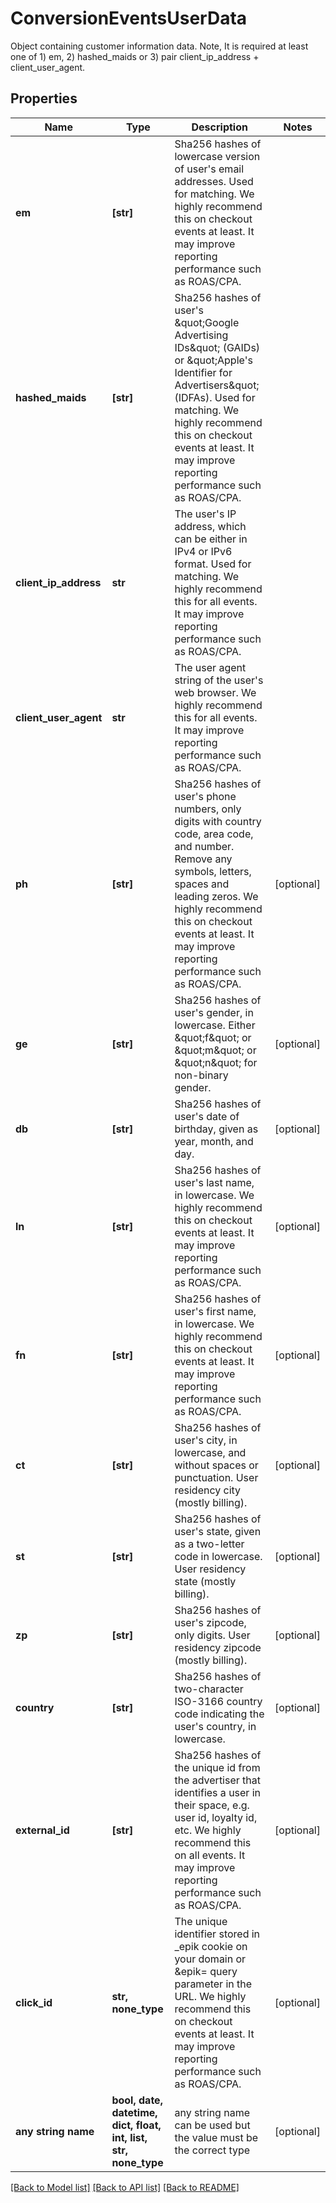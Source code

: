 # ConversionEventsUserData

Object containing customer information data. Note, It is required at least one of 1) em, 2) hashed_maids or 3) pair client_ip_address + client_user_agent.

## Properties
Name | Type | Description | Notes
------------ | ------------- | ------------- | -------------
**em** | **[str]** | Sha256 hashes of lowercase version of user&#39;s email addresses. Used for matching. We highly recommend this on checkout events at least. It may improve reporting performance such as ROAS/CPA. | 
**hashed_maids** | **[str]** | Sha256 hashes of user&#39;s \&quot;Google Advertising IDs\&quot; (GAIDs) or \&quot;Apple&#39;s Identifier for Advertisers\&quot; (IDFAs). Used for matching. We highly recommend this on checkout events at least. It may improve reporting performance such as ROAS/CPA. | 
**client_ip_address** | **str** | The user&#39;s IP address, which can be either in IPv4 or IPv6 format. Used for matching. We highly recommend this for all events. It may improve reporting performance such as ROAS/CPA. | 
**client_user_agent** | **str** | The user agent string of the user&#39;s web browser. We highly recommend this for all events. It may improve reporting performance such as ROAS/CPA. | 
**ph** | **[str]** | Sha256 hashes of user&#39;s phone numbers, only digits with country code, area code, and number. Remove any symbols, letters, spaces and leading zeros. We highly recommend this on checkout events at least. It may improve reporting performance such as ROAS/CPA. | [optional] 
**ge** | **[str]** | Sha256 hashes of user&#39;s gender, in lowercase. Either \&quot;f\&quot; or \&quot;m\&quot; or \&quot;n\&quot; for non-binary gender. | [optional] 
**db** | **[str]** | Sha256 hashes of user&#39;s date of birthday, given as year, month, and day. | [optional] 
**ln** | **[str]** | Sha256 hashes of user&#39;s last name, in lowercase. We highly recommend this on checkout events at least. It may improve reporting performance such as ROAS/CPA. | [optional] 
**fn** | **[str]** | Sha256 hashes of user&#39;s first name, in lowercase. We highly recommend this on checkout events at least. It may improve reporting performance such as ROAS/CPA. | [optional] 
**ct** | **[str]** | Sha256 hashes of user&#39;s city, in lowercase, and without spaces or punctuation. User residency city (mostly billing). | [optional] 
**st** | **[str]** | Sha256 hashes of user&#39;s state, given as a two-letter code in lowercase. User residency state (mostly billing). | [optional] 
**zp** | **[str]** | Sha256 hashes of user&#39;s zipcode, only digits. User residency zipcode (mostly billing). | [optional] 
**country** | **[str]** | Sha256 hashes of two-character ISO-3166 country code indicating the user&#39;s country, in lowercase. | [optional] 
**external_id** | **[str]** | Sha256 hashes of the unique id from the advertiser that identifies a user in their space, e.g. user id, loyalty id, etc. We highly recommend this on all events. It may improve reporting performance such as ROAS/CPA. | [optional] 
**click_id** | **str, none_type** | The unique identifier stored in _epik cookie on your domain or &amp;epik&#x3D; query parameter in the URL. We highly recommend this on checkout events at least. It may improve reporting performance such as ROAS/CPA. | [optional] 
**any string name** | **bool, date, datetime, dict, float, int, list, str, none_type** | any string name can be used but the value must be the correct type | [optional]

[[Back to Model list]](../README.md#documentation-for-models) [[Back to API list]](../README.md#documentation-for-api-endpoints) [[Back to README]](../README.md)


